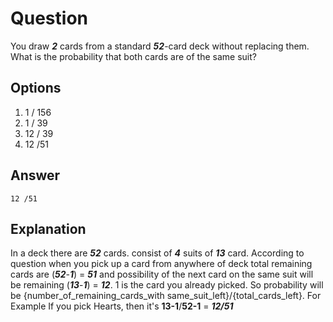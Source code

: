 # Question

You draw ***2*** cards from a standard ***52***-card deck without replacing them. 
What is the probability that both cards are of the same suit?

## Options

1. 1 / 156
2. 1 / 39
3. 12 / 39
4. 12 /51

## Answer

`12 /51`

## Explanation

In a deck there are ***52*** cards. consist of ***4*** suits of ***13*** card.
According to question when you pick up a card from anywhere of deck
total remaining cards are (***52***-***1***) = ***51*** and possibility of 
the next card on the same suit will be remaining (***13***-***1***) = ***12***. 1 is the card you already picked.
So probability will be {number_of_remaining_cards_with same_suit_left}/{total_cards_left}. 
For Example If you pick Hearts, then it's **13-1**/**52-1** = ***12/51***